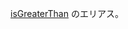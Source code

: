 <a href="#!/api/Ext.Version-method-isGreaterThan" rel="Ext.Version-method-isGreaterThan" class="docClass">isGreaterThan</a>
のエリアス。
